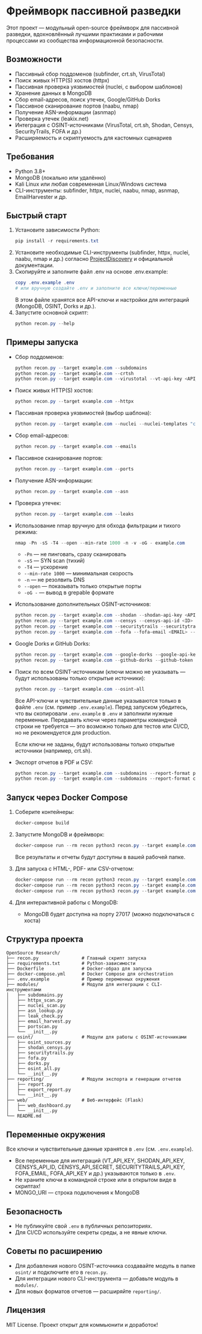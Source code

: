 # Фреймворк пассивной разведки

Этот проект — модульный open-source фреймворк для пассивной разведки, вдохновлённый лучшими практиками и рабочими процессами из сообщества информационной безопасности.

## Возможности
- Пассивный сбор поддоменов (subfinder, crt.sh, VirusTotal)
- Поиск живых HTTP(S) хостов (httpx)
- Пассивная проверка уязвимостей (nuclei, с выбором шаблонов)
- Хранение данных в MongoDB
- Сбор email-адресов, поиск утечек, Google/GitHub Dorks
- Пассивное сканирование портов (naabu, nmap)
- Получение ASN-информации (asnmap)
- Проверка утечек (leakix.net)
- Интеграция с OSINT-источниками (VirusTotal, crt.sh, Shodan, Censys, SecurityTrails, FOFA и др.)
- Расширяемость и скриптуемость для кастомных сценариев

## Требования
- Python 3.8+
- MongoDB (локально или удалённо)
- Kali Linux или любая современная Linux/Windows система
- CLI-инструменты: subfinder, httpx, nuclei, naabu, nmap, asnmap, EmailHarvester и др.

## Быстрый старт
1. Установите зависимости Python:
   ```powershell
   pip install -r requirements.txt
   ```
2. Установите необходимые CLI-инструменты (subfinder, httpx, nuclei, naabu, nmap и др.) согласно [ProjectDiscovery](https://github.com/projectdiscovery) и официальной документации.
3. Скопируйте и заполните файл .env на основе .env.example:
   ```powershell
   copy .env.example .env
   # или вручную создайте .env и заполните все ключи/переменные
   ```
   В этом файле хранятся все API-ключи и настройки для интеграций (MongoDB, OSINT, Dorks и др.).
4. Запустите основной скрипт:
   ```powershell
   python recon.py --help
   ```

## Примеры запуска
- Сбор поддоменов:
  ```powershell
  python recon.py --target example.com --subdomains
  python recon.py --target example.com --crtsh
  python recon.py --target example.com --virustotal --vt-api-key <API_KEY>
  ```
- Поиск живых HTTP(S) хостов:
  ```powershell
  python recon.py --target example.com --httpx
  ```
- Пассивная проверка уязвимостей (выбор шаблона):
  ```powershell
  python recon.py --target example.com --nuclei --nuclei-templates "c:\path\to\template.yaml"
  ```
- Сбор email-адресов:
  ```powershell
  python recon.py --target example.com --emails
  ```
- Пассивное сканирование портов:
  ```powershell
  python recon.py --target example.com --ports
  ```
- Получение ASN-информации:
  ```powershell
  python recon.py --target example.com --asn
  ```
- Проверка утечек:
  ```powershell
  python recon.py --target example.com --leaks
  ```
- Использование nmap вручную для обхода фильтрации и тихого режима:
  ```powershell
  nmap -Pn -sS -T4 --open --min-rate 1000 -n -v -oG - example.com
  ```
  - `-Pn` — не пинговать, сразу сканировать
  - `-sS` — SYN scan (тихий)
  - `-T4` — ускорение
  - `--min-rate 1000` — минимальная скорость
  - `-n` — не резолвить DNS
  - `--open` — показывать только открытые порты
  - `-oG -` — вывод в grepable формате
- Использование дополнительных OSINT-источников:
  ```powershell
  python recon.py --target example.com --shodan --shodan-api-key <API_KEY>
  python recon.py --target example.com --censys --censys-api-id <ID> --censys-api-secret <SECRET>
  python recon.py --target example.com --securitytrails --securitytrails-api-key <API_KEY>
  python recon.py --target example.com --fofa --fofa-email <EMAIL> --fofa-api-key <API_KEY>
  ```
- Google Dorks и GitHub Dorks:
  ```powershell
  python recon.py --target example.com --google-dorks --google-api-key <API> --google-cse-id <CSE>
  python recon.py --target example.com --github-dorks --github-token <TOKEN>
  ```
- Поиск по всем OSINT-источникам (ключи можно не указывать — будут использованы только открытые источники):
  ```powershell
  python recon.py --target example.com --osint-all
  ```
  Все API-ключи и чувствительные данные указываются только в файле `.env` (см. пример `.env.example`). Перед запуском убедитесь, что вы скопировали `.env.example` в `.env` и заполнили нужные переменные. Передавать ключи через параметры командной строки не требуется — это возможно только для тестов или CI/CD, но не рекомендуется для production.

  Если ключи не заданы, будут использованы только открытые источники (например, crt.sh).
- Экспорт отчетов в PDF и CSV:
  ```powershell
  python recon.py --target example.com --subdomains --report-format pdf
  python recon.py --target example.com --subdomains --report-format csv
  ```

## Запуск через Docker Compose

1. Соберите контейнеры:
   ```powershell
   docker-compose build
   ```
2. Запустите MongoDB и фреймворк:
   ```powershell
   docker-compose run --rm recon python3 recon.py --target example.com --subdomains --report-format md
   ```
   Все результаты и отчеты будут доступны в вашей рабочей папке.

3. Для запуска с HTML-, PDF- или CSV-отчетом:
   ```powershell
   docker-compose run --rm recon python3 recon.py --target example.com --subdomains --report-format html
   docker-compose run --rm recon python3 recon.py --target example.com --subdomains --report-format pdf
   docker-compose run --rm recon python3 recon.py --target example.com --subdomains --report-format csv
   ```

4. Для интерактивной работы с MongoDB:
   - MongoDB будет доступна на порту 27017 (можно подключаться с хоста)

## Структура проекта

```
OpenSource Research/
├── recon.py                # Главный скрипт запуска
├── requirements.txt        # Python-зависимости
├── Dockerfile              # Docker-образ для запуска
├── docker-compose.yml      # Docker Compose для orchestration
├── .env.example            # Пример переменных окружения
├── modules/                # Модули для интеграции с CLI-инструментами
│   ├── subdomains.py
│   ├── httpx_scan.py
│   ├── nuclei_scan.py
│   ├── asn_lookup.py
│   ├── leak_check.py
│   ├── email_harvest.py
│   ├── portscan.py
│   └── __init__.py
├── osint/                  # Модули для работы с OSINT-источниками
│   ├── osint_sources.py
│   ├── shodan_censys.py
│   ├── securitytrails.py
│   ├── fofa.py
│   ├── dorks.py
│   ├── osint_all.py
│   └── __init__.py
├── reporting/              # Модули экспорта и генерации отчетов
│   ├── report.py
│   ├── export_report.py
│   └── __init__.py
├── web/                    # Веб-интерфейс (Flask)
│   ├── web_dashboard.py
│   └── __init__.py
└── README.md
```

## Переменные окружения
Все ключи и чувствительные данные хранятся в `.env` (см. `.env.example`).

- Все переменные для интеграций (VT_API_KEY, SHODAN_API_KEY, CENSYS_API_ID, CENSYS_API_SECRET, SECURITYTRAILS_API_KEY, FOFA_EMAIL, FOFA_API_KEY и др.) указываются только в `.env`.
- Не храните ключи в командной строке или в открытом виде в скриптах!
- MONGO_URI — строка подключения к MongoDB

## Безопасность
- Не публикуйте свой `.env` в публичных репозиториях.
- Для CI/CD используйте секреты среды, а не явные ключи.

## Советы по расширению
- Для добавления нового OSINT-источника создавайте модуль в папке `osint/` и подключите его в `recon.py`.
- Для интеграции нового CLI-инструмента — добавьте модуль в `modules/`.
- Для новых форматов отчетов — расширяйте `reporting/`.

## Лицензия
MIT License. Проект открыт для коммьюнити и доработок!
